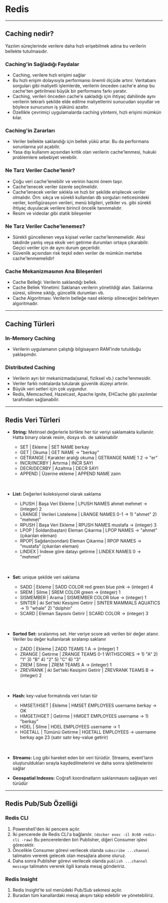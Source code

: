 # Redis
---
## Caching nedir?

Yazılım süreçlerinde verilere daha hızlı erişebilmek adına bu verilerin bellekte tutulmasıdır.

### Caching'in Sağladığı Faydalar

- Caching, verilere hızlı erişimi sağlar
- Bu hızlı erişim dolayısıyla performansı önemli ölçüde artırır. Veritabanı sorguları gibi maliyetli işlemlerde, verilerin önceden cache'e alınıp bu cache'ten getirilmesi büyük bir performans farkı yaratır.
- Caching, verileri önceden cache'e sakladığı için ihtiyaç dahilinde aynı verilerin tekrarlı şekilde elde edilme maliyetlerini sunucudan soyutlar ve böylece sunucunun iş yükünü azaltır.
- Özellikle çevrimiçi uygulamalarda caching yöntemi, hızlı erişimi mümkün kılar.

### Caching'in Zararları

- Veriler bellekte saklandığı için bellek yükü artar. Bu da performans sorunlarına yol açabilir.
- Yasa dışı kullanım açısından kritik olan verilerin cache'lenmesi, hukuki problemlere sebebiyet verebilir.

### Ne Tarz Veriler Cache'lenir?

- Çoğu veri cache'lenebilir ve verinin hacmi önem taşır.
- Cache'lenecek veriler özenle seçilmelidir.
- Cache'lenecek veriler sıklıkla ve hızlı bir şekilde erişilecek veriler olmalıdır. Örn: sıkça ve sürekli kullanılan db sorguları neticesindeki veriler, konfigürasyon verileri, menü bilgileri, yetkiler vs. gibi sürekli ihtiyaç duyulacak verilere birincil öncelik tanınmalıdır.
- Resim ve videolar gibi statik bileşenler

### Ne Tarz Veriler Cache'lenemez?

- Sürekli güncellenen veya kişisel veriler cache'lenmemelidir. Aksi takdirde yanlış veya eksik veri getirme durumları ortaya çıkarabilir. Geçici veriler için de aynı durum geçerlidir.
- Güvenlik açısından risk teşkil eden veriler de mümkün mertebe cache'lenmemelidir!

### Cache Mekanizmasının Ana Bileşenleri

- Cache Belleği: Verilerin saklandığı bellek.
- Cache Bellek Yönetimi: Saklanan verilerin yönetildiği alan. Saklanma süresi, silinme sıklığı, güncellik durumları vb.
- Cache Algoritması: Verilerin belleğe nasıl eklenip silineceğini belirleyen algoritmadır.
---
## Caching Türleri

### In-Memory Caching

- Verilerin uygulamanın çalıştığı bilgisayarın RAM'inde tutulduğu yaklaşımdır.

### Distributed Caching

- Verilerin ayrı bir mekanizmada(sanal, fiziksel vb.) cache'lenmesidir.
- Veriler farklı noktalarda tutularak güvenlik düzeyi artırılır.
- Büyük veri setleri için çok uygundur.
- Redis, Memcached, Hazelcast, Apache Ignite, EHCache gibi yazılımlar tarafından sağlanabilir.
---
## Redis Veri Türleri
- **String:** Metinsel değerlerle birlikte her tür veriyi saklamakta kullanılır. Hatta binary olarak resim, dosya vb. de saklanabilir
  - SET | Ekleme | SET NAME berkay
  - GET | Okuma | GET NAME -> "berkay"
  - GETRANGE | Karakter aralığı okuma | GETRANGE NAME 1 2 -> "er"
  - INCR/INCRBY | Artırma | INCR SAYI
  - DECR/DECRBY | Azaltma | DECR SAYI
  - APPEND | Üzerine ekleme | APPEND NAME  zaim
	</br></br></br>
	
- **List:** Değerleri koleksiyonel olarak saklama
  - LPUSH | Başa Veri Ekleme | LPUSH NAMES ahmet mehmet -> (integer) 2
  - LRANGE | Verileri Listeleme | LRANGE NAMES 0-1 -> 1) "ahmet" 2) "mehmet"
  - RPUSH | Başa Veri Ekleme | RPUSH NAMES mustafa -> (integer) 3
  - LPOP | Soldan(baştan) Eleman Çıkarma | LPOP NAMES -> "ahmet" (çıkarılan eleman)
  - RPOP| Sağdan(sondan) Eleman Çıkarma | RPOP NAMES -> "mustafa" (çıkarılan eleman)
  - LINDEX | Indexe göre datayı getirme | LINDEX NAMES 0 -> "mehmet"
	</br></br></br>
	
- **Set:** unique şekilde veri saklama
  - SADD | Ekleme | SADD COLOR red green blue pink -> (integer) 4
  - SREM | Silme | SREM COLOR green -> (integer) 1
  - SISMEMBER | Arama | SISMEMBER COLOR blue -> (integer) 1
  - SINTER | ıki Set'teki Kesişimi Getirir | SINTER MAMMALS AQUATICS -> 1) "whale" 2) "dolphin"
  - SCARD | Eleman Sayısını Getirir | SCARD COLOR -> (integer) 3
	</br></br></br>

- **Sorted Set:** sıralanmış set. Her veriye score adı verilen bir değer atanır. Veriler bu değer kullanılarak sıralanıp saklanır
  - ZADD | Ekleme | ZADD TEAMS 1 A -> (integer) 1
  - ZRANGE | Getirme | ZRANGE TEAMS 0-1 WITHSCORES -> 1) "A" 2) "1" 3) "B" 4) "2" 5) "C" 6) "3" 
  - ZREM | Silme | ZREM TEAMS A -> (integer) 1
  - ZREVRANK | ıki Set'teki Kesişimi Getirir | ZREVRANK TEAMS B -> (integer) 2
	</br></br></br>

- **Hash:** key-value formatında veri tutan tür
  - HMSET/HSET | Ekleme | HMSET EMPLOYEES username berkay -> OK
  - HMGET/HGET | Getirme | HMGET EMPLOYEES username -> 1) "berkay"
  - HDEL | Silme | HDEL EMPLOYEES username -> 1
  - HGETALL | Tümünü Getirme | HGETALL EMPLOYEES -> username berkay age 23 (satır satır key-value getirir)
	</br></br></br>
	
- **Streams:** Log gibi hareket eden bir veri türüdür. Streams, event'ların oluşturuldukları sırayla kaydedilmelerini ve daha sonra işletilmelerini sağlar

- **Geospatial Indexes:** Coğrafi koordinatların saklanmasını sağlayan veri türüdür
---
## Redis Pub/Sub Özelliği

### Redis CLI

1. Powershell'den iki pencere açılır.
1. İki pencerede de Redis CLI'a bağlanılır. ``` (docker exec -il 8c60 redis-cli -raw) ``` Bu pencerelerden biri Publisher, diğeri Consumer işlevi görecektir. 
1. Öncelikle Consumer görevi verilecek olanda ```subscribe ...channel``` talimatını vererek gelecek olan mesajlara abone oluruz.
1. Daha sonra Publisher görevi verilecek olanda ```publish ...channel message``` talimatını vererek ilgili kanala mesaj göndeririz.

### Redis Insight

1. Redis Insight'te sol menüdeki Pub/Sub sekmesi açılır.
1. Buradan tüm kanallardaki mesaj akışını takip edebilir ve yönetebiliriz.